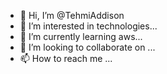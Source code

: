 - 👋 Hi, I’m @TehmiAddison
- 👀 I’m interested in technologies...
- 🌱 I’m currently learning aws...
- 💞️ I’m looking to collaborate on ...
- 📫 How to reach me ...

<!---
ThemiAddyson/ThemiAddyson is a ✨ special ✨ repository because its `README.md` (this file) appears on your GitHub profile.
You can click the Preview link to take a look at your changes.
--->
